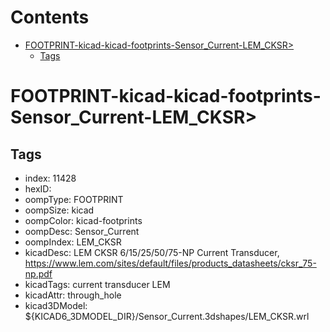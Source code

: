 



Contents
========

* [FOOTPRINT-kicad-kicad-footprints-Sensor_Current-LEM_CKSR>](#footprint-kicad-kicad-footprints-sensor_current-lem_cksr)
	* [Tags](#tags)

# FOOTPRINT-kicad-kicad-footprints-Sensor_Current-LEM_CKSR>

## Tags

- index: 11428
- hexID: 
- oompType: FOOTPRINT
- oompSize: kicad
- oompColor: kicad-footprints
- oompDesc: Sensor_Current
- oompIndex: LEM_CKSR
- kicadDesc: LEM CKSR 6/15/25/50/75-NP Current Transducer, https://www.lem.com/sites/default/files/products_datasheets/cksr_75-np.pdf
- kicadTags: current transducer LEM
- kicadAttr: through_hole
- kicad3DModel: ${KICAD6_3DMODEL_DIR}/Sensor_Current.3dshapes/LEM_CKSR.wrl

